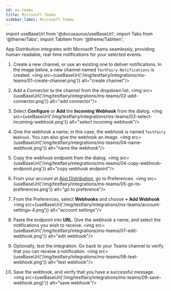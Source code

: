 ```yaml
---
id: ms-teams
title: Microsoft Teams
sidebar_label: Microsoft Teams
---
```


import useBaseUrl from '@docusaurus/useBaseUrl';
import Tabs from '@theme/Tabs';
import TabItem from '@theme/TabItem';

App Distribution integrates with Microsoft Teams seamlessly, providing human-readable, real-time notifications for your selected events.

1. Create a new channel, or use an existing one to deliver notifications. In the image below, a new channel named `TestFairy-Notifications` is created.
   <img src={useBaseUrl('/img/testfairy/integrations/ms-teams/01-create-channel.png')} alt="create channel"/>

1. Add a Connector to the channel from the dropdown list.
   <img src={useBaseUrl('/img/testfairy/integrations/ms-teams/02-add-connector.png')} alt="add connector"/>

1. Select **Configure** or **Add** the **Incoming Webhook** from the dialog.
   <img src={useBaseUrl('/img/testfairy/integrations/ms-teams/03-select-incoming-webhook.png')} alt="select incoming webhook"/>

1. Give the webhook a name; in this case, the webhook is named `TestFairy Webhook`. You can also give the webhook an image.
   <img src={useBaseUrl('/img/testfairy/integrations/ms-teams/04-name-webhook.png')} alt="name the webhook"/>

1. Copy the webhook endpoint from the dialog.
   <img src={useBaseUrl('/img/testfairy/integrations/ms-teams/04-copy-webhook-endpoint.png')} alt="copy webhook endpoint"/>

1. From your account at [App Distribution](http://app.testfairy.com), go to Preferences.
   <img src={useBaseUrl('/img/testfairy/integrations/ms-teams/05-go-to-preferences.png')} alt="go to preference"/>

1. From the Preferences, select **Webhooks** and choose **+ Add Webhook**
   <img src={useBaseUrl('/img/testfairy/integrations/ms-teams/account-settings-4.png')} alt="account settings"/>

1. Paste the endpoint into **URL**. Give the webhook a name, and select the notifications you wish to receive.
   <img src={useBaseUrl('/img/testfairy/integrations/ms-teams/07-edit-webhook.png')} alt="edit webhook"/>

1. Optionally, test the integration. Go back to your Teams channel to verify that you can receive a notification.
   <img src={useBaseUrl('/img/testfairy/integrations/ms-teams/08-test-webhook.png')} alt="test webhook"/>

1. Save the webhook, and verify that you have a successful message.
   <img src={useBaseUrl('/img/testfairy/integrations/ms-teams/09-save-webhook.png)')} alt="save webhook"/>
